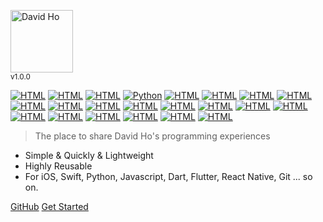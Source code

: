 <img src="https://raw.githubusercontent.com/IxZZZ/IxZZZ.github.io/" height="100" alt="David Ho" /><br/><small>v1.0.0</small>

[![HTML](https://img.shields.io/badge/C-00599C?style=for-the-badge&logo=c&logoColor=white)]()
[![HTML](https://img.shields.io/badge/C%23-239120?style=for-the-badge&logo=c-sharp&logoColor=white)]()
[![HTML](https://img.shields.io/badge/Java-ED8B00?style=for-the-badge&logo=java&logoColor=white)]()
[![Python](https://img.shields.io/badge/Python-3776AB?style=for-the-badge&logo=python&logoColor=white)]()
[![HTML](https://img.shields.io/badge/HTML-239120?style=for-the-badge&logo=html5&logoColor=white)]()
[![HTML](https://img.shields.io/badge/CSS-239120?&style=for-the-badge&logo=css3&logoColor=white)]()
[![HTML](https://img.shields.io/badge/JavaScript-F7DF1E?style=for-the-badge&logo=javascript&logoColor=black)]()
[![HTML](https://img.shields.io/badge/Swift-FA7343?style=for-the-badge&logo=swift&logoColor=white)]()
[![HTML](https://img.shields.io/badge/Kotlin-0095D5?&style=for-the-badge&logo=kotlin&logoColor=white)]()
[![HTML](https://img.shields.io/badge/Dart-0175C2?style=for-the-badge&logo=dart&logoColor=white)]()
[![HTML](https://img.shields.io/badge/Android-3DDC84?style=for-the-badge&logo=android&logoColor=white)]()
[![HTML](https://img.shields.io/badge/React_Native-20232A?style=for-the-badge&logo=react&logoColor=61DAFB)]()
[![HTML](https://img.shields.io/badge/Redux-593D88?style=for-the-badge&logo=redux&logoColor=white)]()
[![HTML](https://img.shields.io/badge/iOS-000000?style=for-the-badge&logo=ios&logoColor=white)]()
[![HTML](https://img.shields.io/badge/Ubuntu-E95420?style=for-the-badge&logo=ubuntu&logoColor=white)]()
[![HTML](https://img.shields.io/badge/Flutter-02569B?style=for-the-badge&logo=flutter&logoColor=white)]()
[![HTML](https://img.shields.io/badge/Flask-000000?style=for-the-badge&logo=flask&logoColor=white)]()
[![HTML](https://img.shields.io/badge/SQLite-07405E?style=for-the-badge&logo=sqlite&logoColor=white)]()
[![HTML](https://img.shields.io/badge/MySQL-00000F?style=for-the-badge&logo=mysql&logoColor=white)]()
[![HTML](https://img.shields.io/badge/Microsoft_Azure-0089D6?style=for-the-badge&logo=microsoft-azure&logoColor=white)]()
[![HTML](https://img.shields.io/badge/Google_Cloud-4285F4?style=for-the-badge&logo=google-cloud&logoColor=white)]()
[![HTML](https://img.shields.io/badge/Microsoft_Azure-0089D6?style=for-the-badge&logo=microsoft-azure&logoColor=white)]()


> The place to share David Ho's programming experiences

- Simple & Quickly & Lightweight
- Highly Reusable
- For iOS, Swift, Python, Javascript, Dart, Flutter, React Native, Git ... so on.

<p class="buttons">    
    <a href="https://github.com/IxZZZ/IxZZZ.github.io" target="_blank" rel="noopener">GitHub</a>
    <a href="#/gettingstarted">Get Started</a>    
</p>
